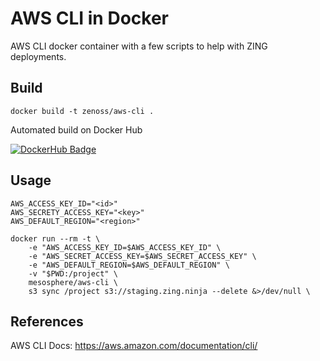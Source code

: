 # AWS CLI in Docker
AWS CLI docker container with a few scripts to help with ZING deployments.

## Build

```
docker build -t zenoss/aws-cli .
```

Automated build on Docker Hub

[![DockerHub Badge](http://dockeri.co/image/zenoss/aws-cli)](https://hub.docker.com/r/zenoss/aws-cli/)

## Usage

```
AWS_ACCESS_KEY_ID="<id>"
AWS_SECRETY_ACCESS_KEY="<key>"
AWS_DEFAULT_REGION="<region>"

docker run --rm -t \
    -e "AWS_ACCESS_KEY_ID=$AWS_ACCESS_KEY_ID" \
    -e "AWS_SECRET_ACCESS_KEY=$AWS_SECRET_ACCESS_KEY" \
    -e "AWS_DEFAULT_REGION=$AWS_DEFAULT_REGION" \
    -v "$PWD:/project" \
    mesosphere/aws-cli \
    s3 sync /project s3://staging.zing.ninja --delete &>/dev/null \
```

## References

AWS CLI Docs: https://aws.amazon.com/documentation/cli/
